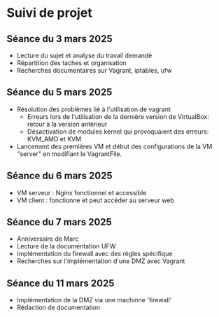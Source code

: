 # Suivi de projet

## Séance du 3 mars 2025
- Lecture du sujet et analyse du travail demandé
- Répartition des taches et organisation
- Recherches documentaires sur Vagrant, iptables, ufw

## Séance du 5 mars 2025
- Résolution des problèmes lié à l'utilisation de vagrant
    - Erreurs lors de l'utilisation de la dernière version de VirtualBox: retour à la version antérieur
    - Désactivation de modules kernel qui provoquaient des erreurs: KVM_AMD et KVM
- Lancement des premières VM et début des configurations de la VM "server" en modifiant le VagrantFile.

## Séance du 6 mars 2025
- VM serveur : Nginx fonctionnel et accessible
- VM client : fonctionne et peut accéder au serveur web

## Séance du 7 mars 2025
- Anniversaire de Marc
- Lecture de la documentation UFW
- Implémentation du firewall avec des règles spécifique
- Recherches sur l'implémentation d'une DMZ avec Vagrant

## Séance du 11 mars 2025
- Implémentation de la DMZ via une machinne 'firewall'
- Rédaction de documentation